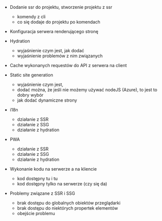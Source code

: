 - Dodanie ssr do projektu, stworzenie projektu z ssr

  - komendy z cli
  - co się dodaje do projektu po komendach

- Konfiguracja serwera renderującego stronę

- Hydration
  - wyjaśnienie czym jest, jak dodać
  - wyjaśnienie problemów z nim związanych
- Cache wykonanych requestów do API z serwera na client

- Static site generation

  - wyjaśnienie czym jest,
  - dodać można, że jeśli nie możemy używać nodeJS (Azure), to jest to dobry wybór
  - jak dodać dynamiczne strony

- i18n

  - działanie z SSR
  - działanie z SSG
  - działanie z hydration

- PWA

  - działanie z SSR
  - działanie z SSG
  - działanie z hydration

- Wykonanie kodu na serwerze a na kliencie

  - kod dostępny tu i tu
  - kod dostępny tylko na serwerze (czy się da)

- Problemy związane z SSR i SSG
  - brak dostępu do globalnych obiektów przeglądarki
  - brak dostępu do niektórych propertek elementów
  - obejście problemu

